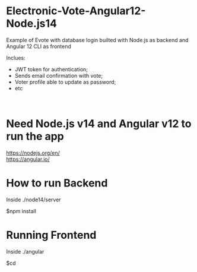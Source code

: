# Electronic-Vote-Angular12-Node.js14

Example of Evote with database login builted with Node.js as backend and Angular 12 CLI as frontend

Inclues: 
* JWT token for authentication;
* Sends email confirmation with vote;
* Voter profile able to update as password;
* etc


<img src="https://github.com/raOliveiraGitHub/Electronic-Vote-Angular12-Node.js14/blob/main/evote1.PNG" alt=""/>
<img src="https://github.com/raOliveiraGitHub/Electronic-Vote-Angular12-Node.js14/blob/main/evote2.PNG" alt=""/>

# Need Node.js v14 and Angular v12 to run the app
https://nodejs.org/en/<br>
https://angular.io/

# How to run Backend
Inside ./node14/server

$npm install

# Running Frontend
Inside ./angular

$cd
